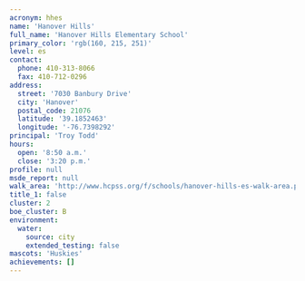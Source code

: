 ```yaml
---
acronym: hhes
name: 'Hanover Hills'
full_name: 'Hanover Hills Elementary School'
primary_color: 'rgb(160, 215, 251)'
level: es
contact:
  phone: 410-313-8066
  fax: 410-712-0296
address:
  street: '7030 Banbury Drive'
  city: 'Hanover'
  postal_code: 21076
  latitude: '39.1852463'
  longitude: '-76.7398292'
principal: 'Troy Todd'
hours:
  open: '8:50 a.m.'
  close: '3:20 p.m.'
profile: null
msde_report: null
walk_area: 'http://www.hcpss.org/f/schools/hanover-hills-es-walk-area.pdf'
title_1: false
cluster: 2
boe_cluster: B
environment:
  water:
    source: city
    extended_testing: false
mascots: 'Huskies'
achievements: []
---
```

